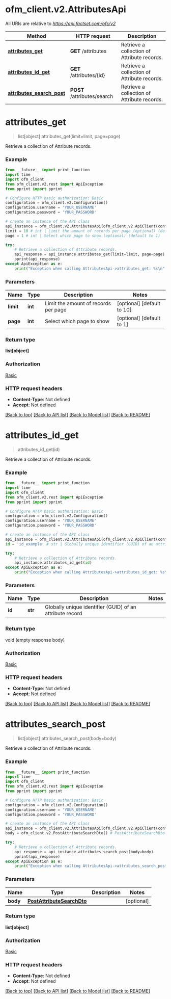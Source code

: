 # ofm_client.v2.AttributesApi

All URIs are relative to *https://api.factset.com/ofs/v2*

Method | HTTP request | Description
------------- | ------------- | -------------
[**attributes_get**](AttributesApi.md#attributes_get) | **GET** /attributes | Retrieve a collection of Attribute records.
[**attributes_id_get**](AttributesApi.md#attributes_id_get) | **GET** /attributes/{id} | Retrieve a collection of Attribute records.
[**attributes_search_post**](AttributesApi.md#attributes_search_post) | **POST** /attributes/search | Retrieve a collection of Attribute records.


# **attributes_get**
> list[object] attributes_get(limit=limit, page=page)

Retrieve a collection of Attribute records.

### Example
```python
from __future__ import print_function
import time
import ofm_client
from ofm_client.v2.rest import ApiException
from pprint import pprint

# Configure HTTP basic authorization: Basic
configuration = ofm_client.v2.Configuration()
configuration.username = 'YOUR_USERNAME'
configuration.password = 'YOUR_PASSWORD'

# create an instance of the API class
api_instance = ofm_client.v2.AttributesApi(ofm_client.v2.ApiClient(configuration))
limit = 10 # int | Limit the amount of records per page (optional) (default to 10)
page = 1 # int | Select which page to show (optional) (default to 1)

try:
    # Retrieve a collection of Attribute records.
    api_response = api_instance.attributes_get(limit=limit, page=page)
    pprint(api_response)
except ApiException as e:
    print("Exception when calling AttributesApi->attributes_get: %s\n" % e)
```

### Parameters

Name | Type | Description  | Notes
------------- | ------------- | ------------- | -------------
 **limit** | **int**| Limit the amount of records per page | [optional] [default to 10]
 **page** | **int**| Select which page to show | [optional] [default to 1]

### Return type

**list[object]**

### Authorization

[Basic](../README.md#Basic)

### HTTP request headers

 - **Content-Type**: Not defined
 - **Accept**: Not defined

[[Back to top]](#) [[Back to API list]](../README.md#documentation-for-api-endpoints) [[Back to Model list]](../README.md#documentation-for-models) [[Back to README]](../README.md)

# **attributes_id_get**
> attributes_id_get(id)

Retrieve a collection of Attribute records.

### Example
```python
from __future__ import print_function
import time
import ofm_client
from ofm_client.v2.rest import ApiException
from pprint import pprint

# Configure HTTP basic authorization: Basic
configuration = ofm_client.v2.Configuration()
configuration.username = 'YOUR_USERNAME'
configuration.password = 'YOUR_PASSWORD'

# create an instance of the API class
api_instance = ofm_client.v2.AttributesApi(ofm_client.v2.ApiClient(configuration))
id = 'id_example' # str | Globally unique identifier (GUID) of an attribute record

try:
    # Retrieve a collection of Attribute records.
    api_instance.attributes_id_get(id)
except ApiException as e:
    print("Exception when calling AttributesApi->attributes_id_get: %s\n" % e)
```

### Parameters

Name | Type | Description  | Notes
------------- | ------------- | ------------- | -------------
 **id** | **str**| Globally unique identifier (GUID) of an attribute record | 

### Return type

void (empty response body)

### Authorization

[Basic](../README.md#Basic)

### HTTP request headers

 - **Content-Type**: Not defined
 - **Accept**: Not defined

[[Back to top]](#) [[Back to API list]](../README.md#documentation-for-api-endpoints) [[Back to Model list]](../README.md#documentation-for-models) [[Back to README]](../README.md)

# **attributes_search_post**
> list[object] attributes_search_post(body=body)

Retrieve a collection of Attribute records.

### Example
```python
from __future__ import print_function
import time
import ofm_client
from ofm_client.v2.rest import ApiException
from pprint import pprint

# Configure HTTP basic authorization: Basic
configuration = ofm_client.v2.Configuration()
configuration.username = 'YOUR_USERNAME'
configuration.password = 'YOUR_PASSWORD'

# create an instance of the API class
api_instance = ofm_client.v2.AttributesApi(ofm_client.v2.ApiClient(configuration))
body = ofm_client.v2.PostAttributeSearchDto() # PostAttributeSearchDto |  (optional)

try:
    # Retrieve a collection of Attribute records.
    api_response = api_instance.attributes_search_post(body=body)
    pprint(api_response)
except ApiException as e:
    print("Exception when calling AttributesApi->attributes_search_post: %s\n" % e)
```

### Parameters

Name | Type | Description  | Notes
------------- | ------------- | ------------- | -------------
 **body** | [**PostAttributeSearchDto**](PostAttributeSearchDto.md)|  | [optional] 

### Return type

**list[object]**

### Authorization

[Basic](../README.md#Basic)

### HTTP request headers

 - **Content-Type**: Not defined
 - **Accept**: Not defined

[[Back to top]](#) [[Back to API list]](../README.md#documentation-for-api-endpoints) [[Back to Model list]](../README.md#documentation-for-models) [[Back to README]](../README.md)

